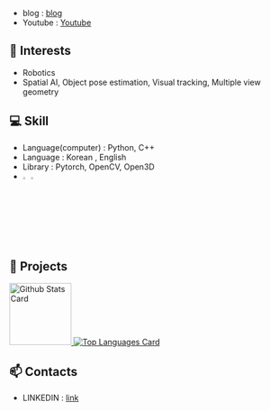 
- blog : [blog]([https://1ch0.tistory.com/](https://hato-life.tistory.com/))
- Youtube : [Youtube](https://www.youtube.com/channel/UCmHSG2BpzhDiCO2N2_WU3kg)
## 🌱 Interests
- Robotics
- Spatial AI, Object pose estimation, Visual tracking, Multiple view geometry
  
## 💻 Skill
- Language(computer) : Python, C++
- Language : Korean , English 
- Library : Pytorch, OpenCV, Open3D
- <img src="https://user-images.githubusercontent.com/125112464/233348438-fbbd262f-7d6c-4bbf-88f9-5411fb86cddd.png" width="3%" height="3%"><img src="https://github.githubassets.com/images/modules/logos_page/GitHub-Mark.png" width="3%" height="3%">

## 🌱 Projects

<!-- markdownlint-disable MD033 -->
<a href="https://github.com/anuraghazra/github-readme-stats#github-stats-card">
  <img
    src="https://github-readme-stats.vercel.app/api?username=leggiero-crescendo&hide_title=true&show_icons=true&include_all_commits=true&count_private=true&hide_border=true&theme=onedark&title_color=5f4b8b&text_color=f0eee9&icon_color=00abc0"
    alt="Github Stats Card"
    height="110"
  />
</a>

<a href="https://github.com/anuraghazra/github-readme-stats#top-languages-card">
  <img
    src="https://github-readme-stats.vercel.app/api/top-langs?username=leggiero-crescendo&hide=css,tex&hide_title=true&layout=compact&langs_count=8&hide_border=true&theme=onedark&title_color=5f4b8b&text_color=f0eee9&icon_color=00abc0"
    alt="Top Languages Card"
  />
</a>

## 📫 Contacts
- LINKEDIN : [link](https://www.linkedin.com/in/lee-chae-young-a632771b1/)



<!---
CYLoung/CYLoung is a ✨ special ✨ repository because its `README.md` (this file) appears on your GitHub profile.
You can click the Preview link to take a look at your changes.
- 🌱 I’m currently learning ...
- 💞️ I’m looking to collaborate on ...
- 📫 How to reach me ...
--->
